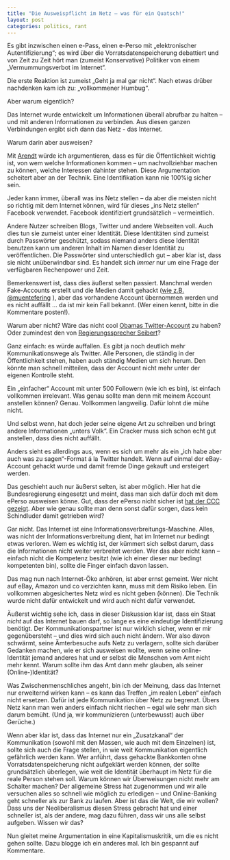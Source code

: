```yaml
---
title: "Die Ausweispflicht im Netz – was für ein Quatsch!"
layout: post
categories: politics, rant
---
```

Es gibt inzwischen einen e-Pass, einen e-Perso mit „elektronischer Autentifizierung“; es wird über die Vorratsdatenspeicherung debattiert und von Zeit zu Zeit hört man (zumeist Konservative) Politiker von einem „Vermummungsverbot im Internet“.

Die erste Reaktion ist zumeist „Geht ja mal gar nicht“. Nach etwas drüber nachdenken kam ich zu: „vollkommener Humbug“.

Aber warum eigentlich?

Das Internet wurde entwickelt um Informationen überall abrufbar zu halten – und mit anderen Informationen zu verbinden. Aus diesen ganzen Verbindungen ergibt sich dann das Netz - das Internet.

Warum darin aber ausweisen?

Mit <a href="http://9er0.wordpress.com/2011/03/22/seminararbeit-das-offentliche-und-private-nach-hannah-arendt-in-bezug-auf-das-internet/">Arendt</a> würde ich argumentieren, dass es für die Öffentlichkeit wichtig ist, von wem welche Informationen kommen – um nachvollziehbar machen zu können, welche Interessen dahinter stehen. Diese Argumentation scheitert aber an der Technik. Eine Identifikation kann nie 100%ig sicher sein.

Jeder kann immer, überall was ins Netz stellen – da aber die meisten nicht so richtig mit dem Internet können, wird für dieses „ins Netz stellen“ Facebook verwendet. Facebook identifiziert grundsätzlich – vermeintlich.

Andere Nutzer schreiben Blogs, Twitter und andere Webseiten voll. Auch dies tun sie zumeist unter einer Identität. Diese Identitäten sind zumeist durch Passwörter geschützt, sodass niemand anders diese Identität benutzen kann um anderen Inhalt im Namen dieser Identität zu veröffentlichen. Die Passwörter sind unterschiedlich gut – aber klar ist, dass sie nicht unüberwindbar sind. Es handelt sich _immer_ nur um eine Frage der verfügbaren Rechenpower und Zeit.

Bemerkenswert ist, dass dies äußerst selten passiert. Manchmal werden Fake-Accounts erstellt und die Medien damit gehackt (<a href="http://www.metronaut.de/berlin/wir-waren-franz-muentefering/">wie z.B. @muentefering</a> ), aber das vorhandene Account übernommen werden und es nicht auffällt … da ist mir kein Fall bekannt. (Wer einen kennt, bitte in die Kommentare posten!).

Warum aber nicht? Wäre das nicht cool <a href="http://twitter.com/#%21/barackobama">Obamas Twitter-Account</a> zu haben? Oder zumindest den von <a href="http://twitter.com/#%21/RegSprecher">Regierungssprecher Seibert</a>?

Ganz einfach: es würde auffallen. Es gibt ja noch deutlich mehr Kommunikationswege als Twitter. Alle Personen, die ständig in der Öffentlichkeit stehen, haben auch ständig Medien um sich herum. Den könnte man schnell mitteilen, dass der Account nicht mehr unter der eigenen Kontrolle steht.

Ein „einfacher“ Account mit unter 500 Followern (wie ich es bin), ist einfach vollkommen irrelevant. Was genau sollte man denn mit meinem Account anstellen können? Genau. Vollkommen langweilig. Dafür lohnt die mühe nicht.

Und selbst wenn, hat doch jeder seine eigene Art zu schreiben und bringt andere Informationen „unters Volk“. Ein Cracker muss sich schon echt gut anstellen, dass dies nicht auffällt.

Anders sieht es allerdings aus, wenn es sich um mehr als ein „ich habe aber auch was zu sagen“-Format á la Twitter handelt. Wenn auf einmal der eBay-Account gehackt wurde und damit fremde Dinge gekauft und ersteigert werden.

Das geschieht auch nur äußerst selten, ist aber möglich. Hier hat die Bundesregierung eingesetzt und meint, dass man sich dafür doch mit dem ePerso ausweisen könne. Gut, dass der ePerso nicht sicher ist <a href="http://www.ccc.de/de/updates/2010/sicherheitsprobleme-bei-suisseid-und-epa">hat der CCC gezeigt</a>. Aber wie genau sollte man denn sonst dafür sorgen, dass kein Schindluder damit getrieben wird?

Gar nicht. Das Internet ist eine Informationsverbreitungs-Maschine. Alles, was nicht der Informationsverbreitung dient, hat im Internet nur bedingt etwas verloren. Wem es wichtig ist, der kümmert sich selbst darum, dass die Informationen nicht weiter verbreitet werden. Wer das aber nicht kann – einfach nicht die Kompetenz besitzt (wie ich einer dieser nur bedingt kompetenten bin), sollte die Finger einfach davon lassen.

Das mag nun nach Internet-Öko anhören, ist aber ernst gemeint. Wer nicht auf eBay, Amazon und co verzichten kann, muss mit dem Risiko leben. Ein vollkommen abgesichertes Netz wird es nicht geben (können). Die Technik wurde nicht dafür entwickelt und wird auch nicht dafür verwendet.

Äußerst wichtig sehe ich, dass in dieser Diskussion klar ist, dass ein Staat _nicht_ auf das Internet bauen darf, so lange es eine eindeutige Identifizierung benötigt. Der Kommunikationspartner ist nur wirklich sicher, wenn er mir gegenübersteht – und dies wird sich auch nicht ändern. Wer also davon schwärmt, seine Ämterbesuche aufs Netz zu verlagern, sollte sich darüber Gedanken machen, wie er sich ausweisen wollte, wenn seine online-Identität jemand anderes hat und er selbst die Menschen vom Amt nicht mehr kennt. Warum sollte ihm das Amt dann mehr glauben, als seiner (Online-)Identität?

Was Zwischenmenschliches angeht, bin ich der Meinung, dass das Internet nur erweiternd wirken kann – es kann das Treffen „im realen Leben“ einfach nicht ersetzen. Dafür ist jede Kommunikation über Netz zu begrenzt. Übers Netz kann man wen anders einfach nicht riechen – egal wie sehr man sich darum bemüht. (Und ja, wir kommunizieren (unterbewusst) auch über Gerüche.)

Wenn aber klar ist, dass das Internet nur ein „Zusatzkanal“ der Kommunikation (sowohl mit den Massen, wie auch mit dem Einzelnen) ist, sollte sich auch die Frage stellen, in wie weit Kommunikation eigentlich gefährlich werden kann.
Wer anführt, dass gehackte Bankkonten ohne Vorratsdatenspeicherung nicht aufgeklärt werden können, der sollte grundsätzlich überlegen, wie weit die Identität überhaupt im Netz für die reale Person stehen soll. Warum können wir Überweisungen nicht mehr am Schalter machen?
Der allgemeine Stress hat zugenommen und wir alle versuchen alles so schnell wie möglich zu erledigen – und Online-Banking geht schneller als zur Bank zu laufen. Aber ist das die Welt, die wir wollen? Dass uns der Neoliberalismus diesen Stress gebracht hat und einer schneller ist, als der andere, mag dazu führen, dass wir uns alle selbst aufgeben. Wissen wir das?

Nun gleitet meine Argumentation in eine Kapitalismuskritik, um die es nicht gehen sollte. Dazu blogge ich ein anderes mal. Ich bin gespannt auf Kommentare.
